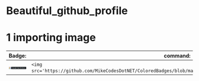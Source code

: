 # Beautiful_github_profile


# 1 importing image

| **Badge:** | **command:** | 
| --------------- | --------------- |
| <img src='https://github.com/MikeCodesDotNET/ColoredBadges/blob/master/svg/dev/services/google_cloud_platform.svg' >| `<img src='https://github.com/MikeCodesDotNET/ColoredBadges/blob/master/svg/dev/services/google_cloud_platform.svg'>` |
